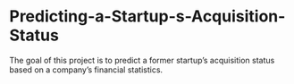 # Predicting-a-Startup-s-Acquisition-Status
The goal of this project is to predict a former startup’s acquisition status based on a company’s financial statistics.
